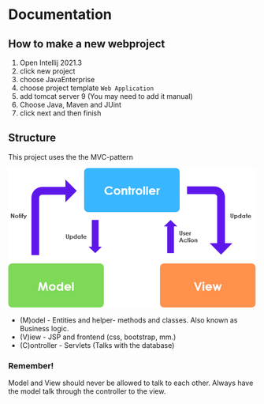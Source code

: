 # Documentation

## How to make a new webproject
1. Open Intellij 2021.3
2. click new project
3. choose JavaEnterprise
4. choose project template `Web Application`
5. add tomcat server 9 (You may need to add it manual)
6. Choose Java, Maven and JUint
7. click next and then finish

## Structure
This project uses the the MVC-pattern



![MVC Image](Assets/mvc.png)

- (M)odel - Entities and helper- methods and classes. Also known as Business logic.
- (V)iew - JSP and frontend (css, bootstrap, mm.)
- (C)ontroller - Servlets (Talks with the database)

### Remember! 
Model and View should never be allowed to talk to each other. Always have the model talk through the controller to the view.


